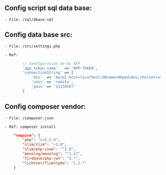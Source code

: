 
## Config script sql data base:

    - File: /sql/dbase.sql

## Config data base src:

    - File: /src/settings.php

    - Ref: 
```php
        // Configuración de mi APP
        'app_token_name'   => 'APP-TOKEN',
        'connectionString' => [
            'dns'  => 'mysql:host=localhost;dbname=dbpedidos;charset=utf8',
            'user' => 'remoto',
            'pass' => 'x1234567'
        ]  
```

## Config composer vendor:

    - File: /composer.json

    - Ref: composer install
```json
    "require": {
        "php": ">=5.5.0",
        "slim/slim": "~3.0",
        "slim/php-view": "^2.0",
        "monolog/monolog": "^1.17",
        "firebase/php-jwt": "3.*",
        "lichtner/fluentpdo": "1.1.*"
    }
```